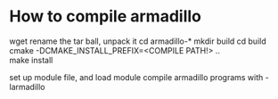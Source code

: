 How to compile armadillo
=======================

wget <sourceforge link>
rename the tar ball, unpack it
cd armadillo-*
mkdir build
cd build
cmake -DCMAKE_INSTALL_PREFIX=<COMPILE PATH!> ..  
make install

set up module file, and load module
compile armadillo programs with -larmadillo

